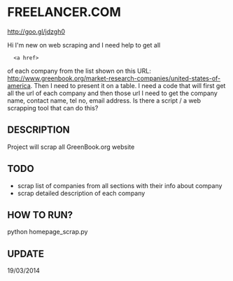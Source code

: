 FREELANCER.COM
==============
http://goo.gl/jdzgh0

Hi I'm new on web scraping and I need help to get all   

      <a href>

of each company from the list shown on this URL: 
http://www.greenbook.org/market-research-companies/united-states-of-america. 
Then I need to present it on a table. I need a code that will first get all 
the url of each company and then those url I need to get the company name, 
contact name, tel no, email address. Is there a script / a web scrapping tool
that can do this?


DESCRIPTION
-----------
   Project will scrap all GreenBook.org website

TODO
----
  * scrap list of companies from all sections with their info about company
  * scrap detailed description of each company

HOW TO RUN?
----------
  python homepage_scrap.py

UPDATE
------
  19/03/2014
